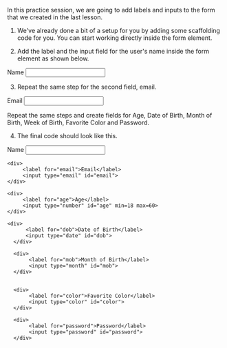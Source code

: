 In this practice session, we are going to add labels and inputs to the form that we created in the last lesson.

1. We've already done a bit of a setup for you by adding some scaffolding code for you. You can start working directly inside the form element.

2. Add the label and the input field for the user's name inside the form element as shown below.
<div>
     <label for="name"> Name</label>
     <input type="text" id="name">
</div>

3. Repeat the same step for the second field, email.
<div>
     <label for="email">Email</label>
     <input type="email" id="email">
</div>


Repeat the same steps and create fields for Age, Date of Birth, Month of Birth, Week of Birth, Favorite Color and Password.

4. The final code should look like this.
<form action="/" method="POST">
    <div>
         <label for="name">Name</label>
         <input type="text" id="name">
    </div>

    <div>
         <label for="email">Email</label>
         <input type="email" id="email">
    </div>

    <div>
         <label for="age">Age</label>
         <input type="number" id="age" min=18 max=60>
    </div>

    <div>
          <label for="dob">Date of Birth</label>
          <input type="date" id="dob">
      </div>

      <div>
           <label for="mob">Month of Birth</label>
           <input type="month" id="mob">
      </div>


      <div>
           <label for="color">Favorite Color</label>
           <input type="color" id="color">
      </div>

      <div>
           <label for="password">Password</label>
           <input type="password" id="password">
      </div>

</form>
